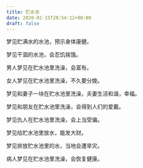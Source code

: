 ```yaml
---
title: 贮水池
date: 2020-02-15T20:54:12+08:00
draft: false
---
```


梦见贮满水的水池，预示身体康健。



梦见干涸的水池，会忍饥挨饿。



男人梦见在贮水池里洗澡，会富有。



女人梦见在贮水池里洗澡，不久要分娩。



梦见和妻子一块在贮水池里洗澡，夫妻生活和谐，幸福。



梦见和朋友在贮水池里洗澡，会得到人们的爱戴。



梦见仇人在贮水池里洗澡，会上当受骗。



梦见给贮水池里放水，能发大财。



梦见排放贮水池里的水，当地会遭旱灾。



病人梦见在贮水池里洗澡，会恢复健康。


